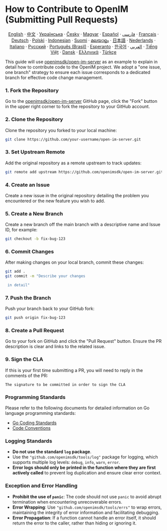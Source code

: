 # How to Contribute to OpenIM (Submitting Pull Requests)

<p align="center">
  <a href="./CONTRIBUTING.md">English</a> · 
  <a href="./CONTRIBUTING-zh_CN.md">中文</a> · 
  <a href="docs/contributing/CONTRIBUTING-UA.md">Українська</a> · 
  <a href="docs/contributing/CONTRIBUTING-CS.md">Česky</a> · 
  <a href="docs/contributing/CONTRIBUTING-HU.md">Magyar</a> · 
  <a href="docs/contributing/CONTRIBUTING-ES.md">Español</a> · 
  <a href="docs/contributing/CONTRIBUTING-FA.md">فارسی</a> · 
  <a href="docs/contributing/CONTRIBUTING-FR.md">Français</a> · 
  <a href="docs/contributing/CONTRIBUTING-DE.md">Deutsch</a> · 
  <a href="docs/contributing/CONTRIBUTING-PL.md">Polski</a> · 
  <a href="docs/contributing/CONTRIBUTING-ID.md">Indonesian</a> · 
  <a href="docs/contributing/CONTRIBUTING-FI.md">Suomi</a> · 
  <a href="docs/contributing/CONTRIBUTING-ML.md">മലയാളം</a> · 
  <a href="docs/contributing/CONTRIBUTING-JP.md">日本語</a> · 
  <a href="docs/contributing/CONTRIBUTING-NL.md">Nederlands</a> · 
  <a href="docs/contributing/CONTRIBUTING-IT.md">Italiano</a> · 
  <a href="docs/contributing/CONTRIBUTING-RU.md">Русский</a> · 
  <a href="docs/contributing/CONTRIBUTING-PTBR.md">Português (Brasil)</a> · 
  <a href="docs/contributing/CONTRIBUTING-EO.md">Esperanto</a> · 
  <a href="docs/contributing/CONTRIBUTING-KR.md">한국어</a> · 
  <a href="docs/contributing/CONTRIBUTING-AR.md">العربي</a> · 
  <a href="docs/contributing/CONTRIBUTING-VN.md">Tiếng Việt</a> · 
  <a href="docs/contributing/CONTRIBUTING-DA.md">Dansk</a> · 
  <a href="docs/contributing/CONTRIBUTING-GR.md">Ελληνικά</a> · 
  <a href="docs/contributing/CONTRIBUTING-TR.md">Türkçe</a>
</p>

This guide will use [openimsdk/open-im-server](https://github.com/openimsdk/open-im-server) as an example to explain in detail how to contribute code to the OpenIM project. We adopt a "one issue, one branch" strategy to ensure each issue corresponds to a dedicated branch for effective code change management.

### 1. Fork the Repository
Go to the [openimsdk/open-im-server](https://github.com/openimsdk/open-im-server) GitHub page, click the "Fork" button in the upper right corner to fork the repository to your GitHub account.

### 2. Clone the Repository
Clone the repository you forked to your local machine:
```bash
git clone https://github.com/your-username/open-im-server.git
```

### 3. Set Upstream Remote
Add the original repository as a remote upstream to track updates:
```bash
git remote add upstream https://github.com/openimsdk/open-im-server.git
```

### 4. Create an Issue
Create a new issue in the original repository detailing the problem you encountered or the new feature you wish to add.

### 5. Create a New Branch
Create a new branch off the main branch with a descriptive name and Issue ID, for example:
```bash
git checkout -b fix-bug-123
```

### 6. Commit Changes
After making changes on your local branch, commit these changes:
```bash
git add .
git commit -m "Describe your changes

 in detail"
```

### 7. Push the Branch
Push your branch back to your GitHub fork:
```bash
git push origin fix-bug-123
```

### 8. Create a Pull Request
Go to your fork on GitHub and click the "Pull Request" button. Ensure the PR description is clear and links to the related issue.

### 9. Sign the CLA
If this is your first time submitting a PR, you will need to reply in the comments of the PR:
```
The signature to be committed in order to sign the CLA
```

### Programming Standards
Please refer to the following documents for detailed information on Go language programming standards:
- [Go Coding Standards](https://github.com/openimsdk/open-im-server/blob/main/docs/contrib/go-code.md)
- [Code Conventions](https://github.com/openimsdk/open-im-server/blob/main/docs/contrib/code-conventions.md)

### Logging Standards
- **Do not use the standard `log` package**.
- Use the `"github.com/openimsdk/tools/log"` package for logging, which supports multiple log levels: `debug`, `info`, `warn`, `error`.
- **Error logs should only be printed in the function where they are first actively called** to prevent log duplication and ensure clear error context.

### Exception and Error Handling
- **Prohibit the use of `panic`**: The code should not use `panic` to avoid abrupt termination when encountering unrecoverable errors.
- **Error Wrapping**: Use `"github.com/openimsdk/tools/errs"` to wrap errors, maintaining the integrity of error information and facilitating debugging.
- **Error Propagation**: If a function cannot handle an error itself, it should return the error to the caller, rather than hiding or ignoring it.
